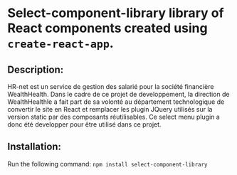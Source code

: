# Select-component-library library of React components created using `create-react-app`.

## Description:

HR-net est un service de gestion des salarié pour la société financière WealthHealth.
Dans le cadre de ce projet de developpement, la direction de WealthHealthle a fait part de sa volonté au département technologique de convertir le site en React et remplacer les plugin JQuery utilisés sur la version static par des composants réutilisables.
Ce select menu plugin a donc été developper pour être utilisé dans ce projet.

## Installation:

Run the following command: `npm install select-component-library`
